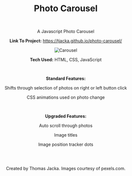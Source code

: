 <div align="center">

# Photo Carousel

<br>

A Javascript Photo Carousel
  
**Link To Project:** https://tjacka.github.io/photo-carousel/

<img src="https://i.ibb.co/6s3ktsy/Carousel.jpg" alt="Carousel" border="0">

<br>

**Tech Used:** HTML, CSS, JavaScript

<br> 

**Standard Features:**

Shifts through selection of photos on right or left button click 

CSS animations used on photo change

<br>

**Upgraded Features:**

Auto scroll through photos

Image titles

Image position tracker dots

<br><br>

Created by Thomas Jacka. Images courtesy of pexels.com.

</div>
